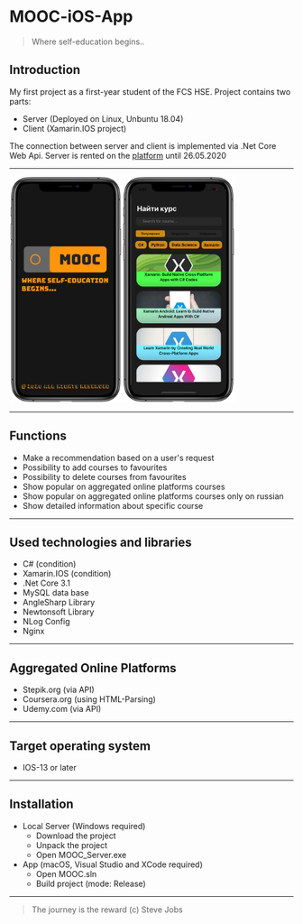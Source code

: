 # MOOC-iOS-App
>Where self-education begins..

## Introduction
My first project as a first-year student of the FCS HSE. Project contains two parts: 
* Server (Deployed on Linux, Unbuntu 18.04)
* Client (Xamarin.IOS project)

The connection between server and client is implemented via .Net Core Web Api. Server is rented on the [platform](ruvds.com) until 26.05.2020
***
<img src="images/LaunchScreen.png" width="200" height="400" /><img src="images/Main.png" width="200" height="400"/>

***

## Functions
* Make a recommendation based on a user's request
* Possibility to add courses to favourites
* Possibility to delete courses from favourites
* Show popular on aggregated online platforms courses
* Show popular on aggregated online platforms courses 
only on russian
* Show detailed information about specific course
***

## Used technologies and libraries
* C# (condition)
* Xamarin.IOS (condition)
* .Net Core 3.1
* MySQL data base
* AngleSharp Library
* Newtonsoft Library
* NLog Config
* Nginx
***

## Aggregated Online Platforms
* Stepik.org (via API)
* Coursera.org (using HTML-Parsing)
* Udemy.com (via API)

***
## Target operating system
* IOS-13 or later
***
## Installation
* Local Server (Windows required)
    * Download the project 
    * Unpack the project
    * Open MOOC_Server.exe
* App (macOS, Visual Studio and XCode required)
    * Open MOOC.sln
    * Build project (mode: Release)
***
>The journey is the reward (c) Steve Jobs

